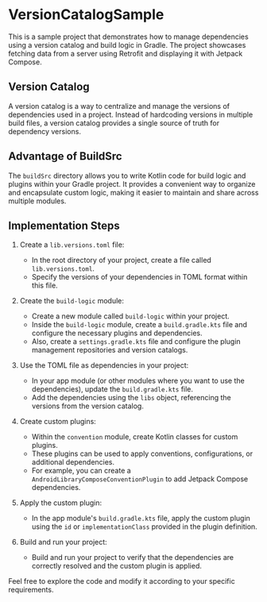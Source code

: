 # VersionCatalogSample

This is a sample project that demonstrates how to manage dependencies using a version catalog and build logic in Gradle. The project showcases fetching data from a server using Retrofit and displaying it with Jetpack Compose.

## Version Catalog

A version catalog is a way to centralize and manage the versions of dependencies used in a project. Instead of hardcoding versions in multiple build files, a version catalog provides a single source of truth for dependency versions.

## Advantage of BuildSrc

The `buildSrc` directory allows you to write Kotlin code for build logic and plugins within your Gradle project. It provides a convenient way to organize and encapsulate custom logic, making it easier to maintain and share across multiple modules.

## Implementation Steps

1. Create a `lib.versions.toml` file:
   - In the root directory of your project, create a file called `lib.versions.toml`.
   - Specify the versions of your dependencies in TOML format within this file.

2. Create the `build-logic` module:
   - Create a new module called `build-logic` within your project.
   - Inside the `build-logic` module, create a `build.gradle.kts` file and configure the necessary plugins and dependencies.
   - Also, create a `settings.gradle.kts` file and configure the plugin management repositories and version catalogs.

3. Use the TOML file as dependencies in your project:
   - In your app module (or other modules where you want to use the dependencies), update the `build.gradle.kts` file.
   - Add the dependencies using the `libs` object, referencing the versions from the version catalog.

4. Create custom plugins:
   - Within the `convention` module, create Kotlin classes for custom plugins.
   - These plugins can be used to apply conventions, configurations, or additional dependencies.
   - For example, you can create a `AndroidLibraryComposeConventionPlugin` to add Jetpack Compose dependencies.

5. Apply the custom plugin:
   - In the app module's `build.gradle.kts` file, apply the custom plugin using the `id` or `implementationClass` provided in the plugin definition.

6. Build and run your project:
   - Build and run your project to verify that the dependencies are correctly resolved and the custom plugin is applied.

Feel free to explore the code and modify it according to your specific requirements.

